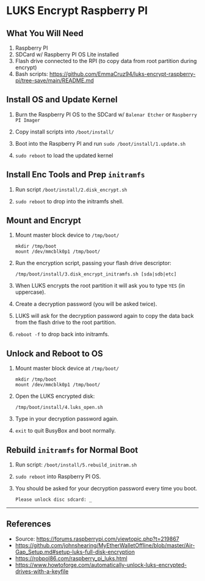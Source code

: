 # LUKS Encrypt Raspberry PI

## What You Will Need

1. Raspberry PI
2. SDCard w/ Raspberry PI OS Lite installed
3. Flash drive connected to the RPI (to copy data from root partition during encrypt)
4. Bash scripts: https://github.com/EmmaCruz94/luks-encrypt-raspberry-pi/tree-save/main/README.md

## Install OS and Update Kernel

1. Burn the Raspberry PI OS to the SDCard w/ `Balenar Etcher` or `Raspberry PI Imager`

2. Copy install scripts into `/boot/install/`

3. Boot into the Raspberry PI and run `sudo /boot/install/1.update.sh`

4. `sudo reboot`  to load the updated kernel


## Install Enc Tools and Prep `initramfs`

1. Run script `/boot/install/2.disk_encrypt.sh`

2. `sudo reboot` to drop into the initramfs shell. 


## Mount and Encrypt

1. Mount master block device to `/tmp/boot/`

    ```shell
    mkdir /tmp/boot
    mount /dev/mmcblk0p1 /tmp/boot/
    ```

2. Run the encryption script, passing your flash drive descriptor:

    ```shell
    /tmp/boot/install/3.disk_encrypt_initramfs.sh [sda|sdb|etc] 
    ```

3. When LUKS encrypts the root partition it will ask you to type `YES` (in uppercase).

4. Create a decryption password (you will be asked twice).

5. LUKS will ask for the decryption password again to copy the data back from the flash drive to the root partition.

6. `reboot -f` to drop back into initramfs.


## Unlock and Reboot to OS

1. Mount master block device at `/tmp/boot/`

    ```shell
    mkdir /tmp/boot
    mount /dev/mmcblk0p1 /tmp/boot/
    ```

2. Open the LUKS encrypted disk:

    ```shell
    /tmp/boot/install/4.luks_open.sh
    ```
  
3. Type in your decryption password again.

4. `exit` to quit BusyBox and boot normally.


## Rebuild `initramfs` for Normal Boot


1. Run script: `/boot/install/5.rebuild_initram.sh`


2. `sudo reboot` into Raspberry PI OS.

3. You should be asked for your decryption password every time you boot.

    ```shell
    Please unlock disc sdcard: _
    ```
____

## References

- Source: https://forums.raspberrypi.com/viewtopic.php?t=219867
- https://github.com/johnshearing/MyEtherWalletOffline/blob/master/Air-Gap_Setup.md#setup-luks-full-disk-encryption
- https://robpol86.com/raspberry_pi_luks.html
- https://www.howtoforge.com/automatically-unlock-luks-encrypted-drives-with-a-keyfile

